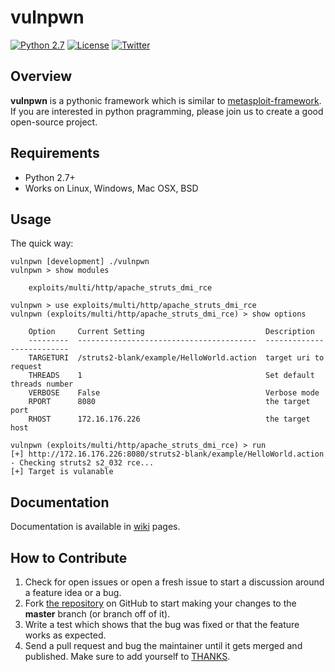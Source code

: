 
# vulnpwn

[![Python 2.7](https://img.shields.io/badge/python-2.7-yellow.svg)](https://www.python.org/) [![License](https://img.shields.io/badge/license-GPLv2-red.svg)](https://github.com/open-security/vulnpwn/blob/master/LICENSE) [![Twitter](https://img.shields.io/badge/twitter-@vulnpwn-blue.svg)](https://twitter.com/nixawk)


## Overview

**vulnpwn** is a pythonic framework which is similar to [metasploit-framework](https://github.com/rapid7/metasploit-framework). If you are interested in python pragramming, please join us to create a good open-source project.



## Requirements

- Python 2.7+
- Works on Linux, Windows, Mac OSX, BSD

## Usage

The quick way:

```
vulnpwn [development] ./vulnpwn
vulnpwn > show modules

    exploits/multi/http/apache_struts_dmi_rce

vulnpwn > use exploits/multi/http/apache_struts_dmi_rce
vulnpwn (exploits/multi/http/apache_struts_dmi_rce) > show options

    Option     Current Setting                           Description
    ---------  ----------------------------------------  --------------------------
    TARGETURI  /struts2-blank/example/HelloWorld.action  target uri to request
    THREADS    1                                         Set default threads number
    VERBOSE    False                                     Verbose mode
    RPORT      8080                                      the target port
    RHOST      172.16.176.226                            the target host

vulnpwn (exploits/multi/http/apache_struts_dmi_rce) > run
[+] http://172.16.176.226:8080/struts2-blank/example/HelloWorld.action - Checking struts2 s2_032 rce...
[+] Target is vulanable
```


## Documentation

Documentation is available in [wiki](https://github.com/open-security/vulnpwn/wiki) pages.

## How to Contribute

1. Check for open issues or open a fresh issue to start a discussion around a feature idea or a bug.
2. Fork [the repository](https://github.com/open-security/vulnpwn) on GitHub to start making your changes to the **master** branch (or branch off of it).
3. Write a test which shows that the bug was fixed or that the feature works as expected.
4. Send a pull request and bug the maintainer until it gets merged and published. Make sure to add yourself to [THANKS](./THANKS.md).
